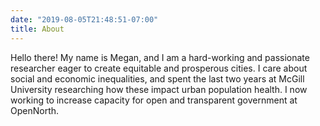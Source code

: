 ```yaml
---
date: "2019-08-05T21:48:51-07:00"
title: About
---
```


Hello there! My name is Megan, and I am a hard-working and passionate researcher eager to create equitable and prosperous cities. I care about social and economic inequalities, and spent the last two years at McGill University researching how these impact urban population health. I now working to increase capacity for open and transparent government at OpenNorth. 